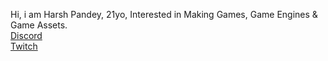 Hi, i am Harsh Pandey, 21yo, Interested in Making Games, Game Engines & Game Assets.<br>
<a href="https://discord.gg/d65zTzrhrp">Discord</a><br>
<a href="https://www.twitch.tv/oddstonegames">Twitch</a><br>
